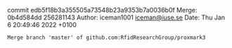 commit edb5f18b3a355505a73548b23a9353b7a0036b0f
Merge: 0b4d584dd 256281143
Author: iceman1001 <iceman@iuse.se>
Date:   Thu Jan 6 20:49:46 2022 +0100

    Merge branch 'master' of github.com:RfidResearchGroup/proxmark3

